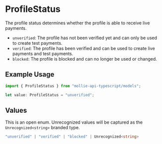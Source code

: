 # ProfileStatus

The profile status determines whether the profile is able to receive live payments.

* `unverified`: The profile has not been verified yet and can only be used to create test payments.
* `verified`: The profile has been verified and can be used to create live payments and test payments.
* `blocked`: The profile is blocked and can no longer be used or changed.

## Example Usage

```typescript
import { ProfileStatus } from "mollie-api-typescript/models";

let value: ProfileStatus = "unverified";
```

## Values

This is an open enum. Unrecognized values will be captured as the `Unrecognized<string>` branded type.

```typescript
"unverified" | "verified" | "blocked" | Unrecognized<string>
```
